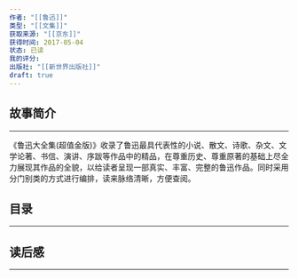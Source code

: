 ```yaml
---
作者: "[[鲁迅]]"
类型: "[[文集]]"
获取来源: "[[京东]]"
获得时间: 2017-05-04
状态: 已读
我的评分: 
出版社: "[[新世界出版社]]"
draft: true
---
```

## 故事简介
---
《鲁迅大全集(超值金版)》收录了鲁迅最具代表性的小说、散文、诗歌、杂文、文学论著、书信、演讲、序跋等作品中的精品，在尊重历史、尊重原著的基础上尽全力展现其作品的全貌，以给读者呈现一部真实、丰富、完整的鲁迅作品。同时采用分门别类的方式进行编排，读来脉络清晰，方便查阅。
## 目录
---


## 读后感
---
